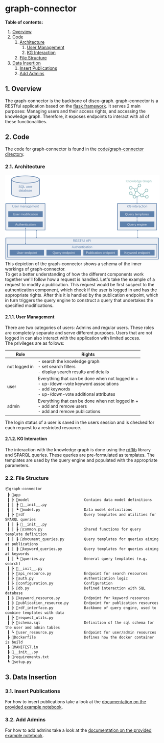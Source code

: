 # graph-connector

**Table of contents:**
1. [Overview](#1-overview)
2. [Code](#2-code)
   1. [Architecture](#21-architecture)
      1. [User Management](#211-user-management)
      2. [KG Interaction](#212-kg-interaction)
   2. [File Structure](#22-file-structure)
3. [Data Insertion](#3-data-insertion)
   1. [Insert Publications](#31-insert-publications)
   2. [Add Admins](#32-add-admins)


## 1. Overview
The graph-connector is the backbone of disco-graph. graph-connector is a RESTful application based on the 
[flask framework](https://flask.palletsprojects.com/). It serves 2 main purposes: Managing users and their access rights,
and accessing the knowledge graph. Therefore, it exposes endpoints to interact with all of these functionalities.
## 2. Code
The code for graph-connector is found in the [code/graph-connector directory](../../code/graph-connector).
### 2.1. Architecture
![graph-connector_architecture.png](..%2Fresources%2Fgraph-connector_architecture.png)
This depiction of the graph-connector shows a schema of the inner workings of graph-connector.\
To get a better understanding of how the different components work together we'll follow how a request is handled. Let's 
take the example of a request to modify a publication. This request would be first suspect to the authentication component,
which check if the user is logged in and has the appropriate rights. After this it is handled by the publication endpoint,
which in turn triggers the query engine to construct a query that undertakes the specified modifications.

#### 2.1.1. User Management
There are two categories of users: Admins and regular users. These roles are completely separate and serve different 
purposes. Users that are not logged in can also interact with the application with limited access.\
The privileges are as follows:

| Role          | Rights                                                                                                                                             |
|---------------|----------------------------------------------------------------------------------------------------------------------------------------------------|
| not logged in | - search the knowledge graph<br>- set search filters<br>- display search results and details                                                       |
| user          | Everything that can be done when not logged in +<br>- up-/down-vote keyword associations<br>- add keywords<br>- up-/down-vote additional attributes |
| admin         | Everything that can be done when not logged in +<br>- add and remove users<br>- add and remove publications                                        |

The login status of a user is saved in the users session and is checked for each request to a restricted resource.

#### 2.1.2. KG Interaction
The interaction with the knowledge graph is done using the [rdflib](https://rdflib.readthedocs.io/) library and SPARQL
queries. These queries are pre-formulated as templates. The templates are used by the query engine and populated with the
appropriate parameters.

### 2.2. File Structure
```text
📦graph-connector
 ┣ 📂app
 ┃ ┣ 📂model                         Contains data model definitions
 ┃ ┃ ┣ 📜__init__.py
 ┃ ┃ ┗ 📜model.py                    Data model definitions
 ┃ ┣ 📂rdf                           Query templates and utilities for SPARQL queries
 ┃ ┃ ┣ 📜__init__.py
 ┃ ┃ ┣ 📜common.py                   Shared functions for query template definition    
 ┃ ┃ ┣ 📜document_queries.py         Query templates for queries aiming at publications
 ┃ ┃ ┣ 📜keyword_queries.py          Query templates for queries aiming at keywords
 ┃ ┃ ┗ 📜queries.py                  General query templates (e.g. search)
 ┃ ┣ 📜__init__.py
 ┃ ┣ 📜api_resource.py               Endpoint for search resources
 ┃ ┣ 📜auth.py                       Authentication logic
 ┃ ┣ 📜configuration.py              Configuration
 ┃ ┣ 📜db.py                         Defined interaction with SQL database
 ┃ ┣ 📜keyword_resource.py           Endpoint for keyword resources
 ┃ ┣ 📜publication_resource.py       Endpoint for publication resources
 ┃ ┣ 📜rdf_interface.py              Backbone of query engine, used to combine templates with data
 ┃ ┣ 📜request_utils.py              
 ┃ ┣ 📜schema.sql                    Definition of the sql schema for the user and admin tables
 ┃ ┗ 📜user_resource.py              Endpoint for user/admin resources
 ┣ 📜Dockerfile                      Defines how the docker container is build
 ┣ 📜MANIFEST.in
 ┣ 📜__init__.py
 ┣ 📜requirements.txt
 ┗ 📜setup.py
```

## 3. Data Insertion

### 3.1. Insert Publications
For how to insert publications take a look at the [documentation on the provided example notebook](../notebooks.md#load-example-publications).

### 3.2. Add Admins
For how to add admins take a look at the [documentation on the provided example notebook](../notebooks.md#add-admin-user).